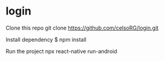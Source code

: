 # login

Clone this repo
git clone https://github.com/celsoRG/login.git

Install dependency
$ npm install

Run the project
npx react-native run-android

